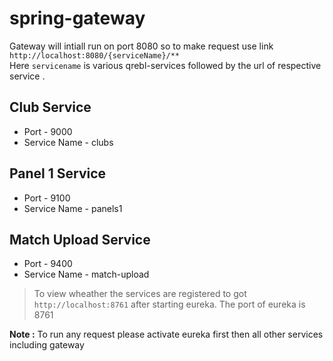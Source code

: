 # spring-gateway
Gateway will intiall run on port 8080 so to make request use link `http://localhost:8080/{serviceName}/**` <br/>
Here `servicename` is various qrebl-services followed by the url of respective service . <br/>
## Club Service
* Port - 9000
* Service Name - clubs

## Panel 1 Service
* Port - 9100
* Service Name - panels1

## Match Upload Service
* Port - 9400
* Service Name - match-upload

> To view wheather the services are registered to got `http://localhost:8761` after starting eureka. The port of eureka is 8761

**Note :** To run any request please activate eureka first then all other services including gateway
